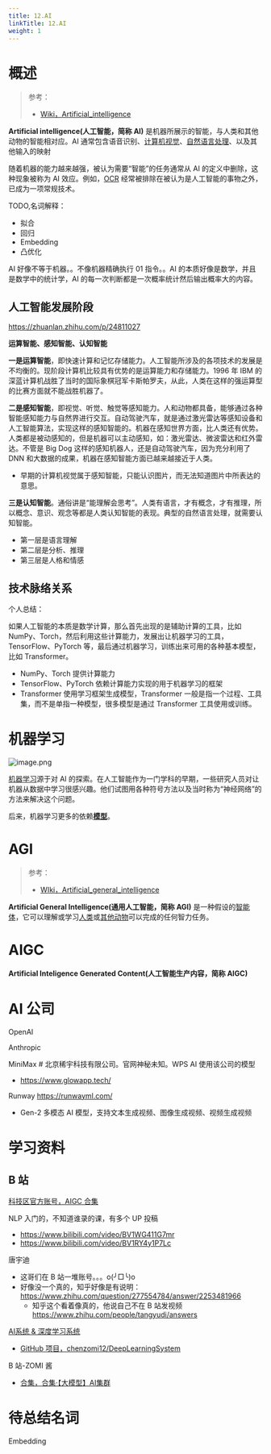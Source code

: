```yaml
---
title: 12.AI
linkTitle: 12.AI
weight: 1
---
```


# 概述

> 参考：
>
> - [Wiki，Artificial_intelligence](https://en.wikipedia.org/wiki/Artificial_intelligence)

**Artificial intelligence(人工智能，简称 AI)** 是机器所展示的智能，与人类和其他动物的智能相对应。AI 通常包含语音识别、[计算机视觉](/docs/12.AI/计算机视觉/计算机视觉.md)、[自然语言处理](/docs/12.AI/自然语言处理/自然语言处理.md)、以及其他输入的映射

随着机器的能力越来越强，被认为需要“智能”的任务通常从 AI 的定义中删除，这种现象被称为 AI 效应。例如，[OCR](/docs/12.AI/计算机视觉/OCR.md) 经常被排除在被认为是人工智能的事物之外，已成为一项常规技术。

TODO,名词解释：

- 拟合
- 回归
- Embedding
- 凸优化

AI 好像不等于机器。。不像机器精确执行 01 指令。。AI 的本质好像是数学，并且是数学中的统计学，AI 的每一次判断都是一次概率统计然后输出概率大的内容。

## 人工智能发展阶段

https://zhuanlan.zhihu.com/p/24811027

**运算智能、感知智能、认知智能**

**一是运算智能**，即快速计算和记忆存储能力。人工智能所涉及的各项技术的发展是不均衡的。现阶段计算机比较具有优势的是运算能力和存储能力。1996 年 IBM 的深蓝计算机战胜了当时的国际象棋冠军卡斯帕罗夫，从此，人类在这样的强运算型的比赛方面就不能战胜机器了。

**二是感知智能**，即视觉、听觉、触觉等感知能力。人和动物都具备，能够通过各种智能感知能力与自然界进行交互。自动驾驶汽车，就是通过激光雷达等感知设备和人工智能算法，实现这样的感知智能的。机器在感知世界方面，比人类还有优势。人类都是被动感知的，但是机器可以主动感知，如：激光雷达、微波雷达和红外雷达。不管是 Big Dog 这样的感知机器人，还是自动驾驶汽车，因为充分利用了 DNN 和大数据的成果，机器在感知智能方面已越来越接近于人类。

- 早期的计算机视觉属于感知智能，只能认识图片，而无法知道图片中所表达的意思。

**三是认知智能**。通俗讲是“能理解会思考”。人类有语言，才有概念，才有推理，所以概念、意识、观念等都是人类认知智能的表现。典型的自然语言处理，就需要认知智能。

- 第一层是语言理解
- 第二层是分析、推理
- 第三层是人格和情感

## 技术脉络关系

个人总结：

如果人工智能的本质是数学计算，那么首先出现的是辅助计算的工具，比如 NumPy、Torch，然后利用这些计算能力，发展出让机器学习的工具，TensorFlow、PyTorch 等，最后通过机器学习，训练出来可用的各种基本模型，比如 Transformer。

- NumPy、Torch 提供计算能力
- TensorFlow、PyTorch 依赖计算能力实现的用于机器学习的框架
- Transformer 使用学习框架生成模型，Transformer 一般是指一个过程、工具集，而不是单指一种模型，很多模型是通过 Transformer 工具使用或训练。

# 机器学习

![image.png](https://notes-learning.oss-cn-beijing.aliyuncs.com/ai/20230524101934.png)

[机器学习](/docs/12.AI/机器学习/机器学习.md)源于对 AI 的探索。在人工智能作为一门学科的早期，一些研究人员对让机器从数据中学习很感兴趣。他们试图用各种符号方法以及当时称为“神经网络”的方法来解决这个问题。

后来，机器学习更多的依赖[**模型**](/docs/12.AI/机器学习/模型.md)。

# AGI

> 参考：
>
> - [WIki，Artificial_general_intelligence](https://en.wikipedia.org/wiki/Artificial_general_intelligence)

**Artificial General Intelligence(通用人工智能，简称 AGI)** 是一种假设的[智能体](https://en.wikipedia.org/wiki/Intelligent_agent "智能代理")，它可以理解或学习[人类](https://en.wikipedia.org/wiki/Human_intelligence "人类智慧")或[其他动物](https://en.wikipedia.org/wiki/Animal_cognition "动物认知")可以完成的任何智力任务。

# AIGC

**Artificial Inteligence Generated Content(人工智能生产内容，简称 AIGC)**

# AI 公司

OpenAI

Anthropic

MiniMax # 北京稀宇科技有限公司。官网神秘未知。WPS AI 使用该公司的模型

- https://www.glowapp.tech/

Runway https://runwayml.com/

- Gen-2 多模态 AI 模型，支持文本生成视频、图像生成视频、视频生成视频

# 学习资料

## B 站

[科技区官方账号，AIGC 合集](https://www.bilibili.com/list/group/210003/421004)

NLP 入门的，不知道谁录的课，有多个 UP 投稿

- https://www.bilibili.com/video/BV1WG411G7mr
- https://www.bilibili.com/video/BV1RY4y1P7Lc

唐宇迪

- 这哥们在 B 站一堆账号。。。o(╯□╰)o
- 好像没一个真的，知乎好像是有说明： https://www.zhihu.com/question/277554784/answer/2253481966
  - 知乎这个看着像真的，他说自己不在 B 站发视频 https://www.zhihu.com/people/tangyudi/answers

[AI系统 & 深度学习系统](https://chenzomi12.github.io/index.html)

- [GitHub 项目，chenzomi12/DeepLearningSystem](https://github.com/chenzomi12/DeepLearningSystem)

B 站-ZOMI 酱

- [合集，合集·【大模型】AI集群](https://space.bilibili.com/517221395/channel/collectiondetail?sid=1778334)

# 待总结名词

Embedding

